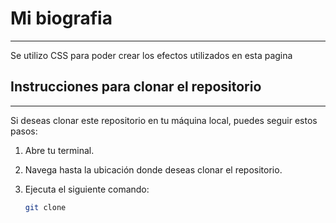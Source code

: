 # Mi biografia
***
Se utilizo CSS para poder crear los efectos utilizados en esta pagina

## Instrucciones para clonar el repositorio
***
Si deseas clonar este repositorio en tu máquina local, puedes seguir estos pasos:

1. Abre tu terminal.
2. Navega hasta la ubicación donde deseas clonar el repositorio.
3. Ejecuta el siguiente comando:

   ```bash
   git clone 